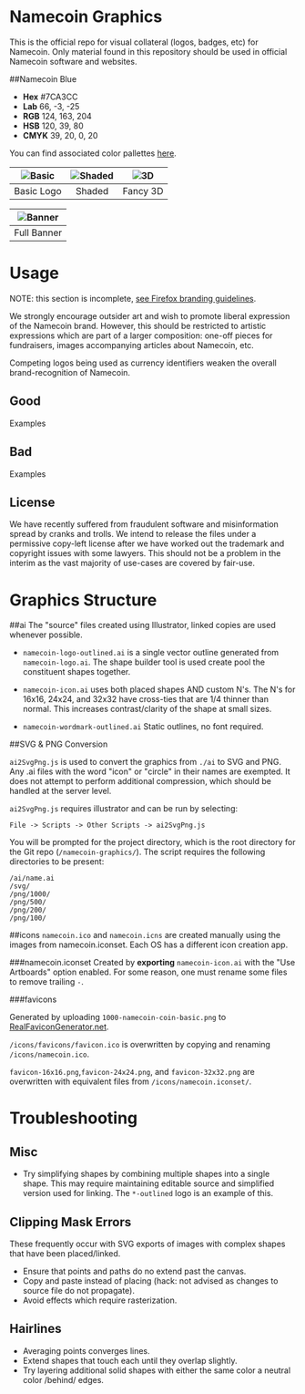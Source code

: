 Namecoin Graphics
=================
This is the official repo for visual collateral (logos, badges, etc) for Namecoin.  Only material found in this repository should be used in official Namecoin software and websites.


##Namecoin Blue
* **Hex** \#7CA3CC
* **Lab** 66, -3, -25
* **RGB** 124, 163, 204
* **HSB** 120, 39, 80 
* **CMYK** 39, 20, 0, 20 

You can find associated color pallettes [here](http://paletton.com/#uid=13A0u0kdAIF3ZYj8SRJhWytlSsx).

| ![Basic](https://raw.githubusercontent.com/indolering/namecoin-graphics/master/png/200/200-namecoin-logo-basic.png) | ![Shaded](https://raw.githubusercontent.com/indolering/namecoin-graphics/master/png/200/200-namecoin-logo-shaded.png) |      ![3D](https://raw.githubusercontent.com/indolering/namecoin-graphics/master/png/200/200-namecoin-logo-3d.png) |
| :--------: | :----: | :------: |
| Basic Logo | Shaded | Fancy 3D |

| ![Banner](https://raw.githubusercontent.com/indolering/namecoin-graphics/master/png/500/500-namecoin-logo+wordmark.png) | 
| :--------: |
| Full Banner |

Usage
=====

NOTE: this section is incomplete, [see Firefox branding guidelines](https://www.mozilla.org/en-US/styleguide/identity/firefox/branding/).

We strongly encourage outsider art and wish to promote liberal expression of the Namecoin brand.  However, this should be restricted to artistic expressions which are part of a larger composition: one-off pieces for fundraisers, images accompanying articles about Namecoin, etc.

Competing logos being used as currency identifiers weaken the overall brand-recognition of Namecoin.

## Good

Examples

## Bad

Examples

## License
We have recently suffered from fraudulent software and misinformation spread by cranks and trolls. We intend to release the files under a permissive copy-left license after we have worked out the trademark and copyright issues with some lawyers.  This should not be a problem in the interim as the vast majority of use-cases are covered by fair-use.

Graphics Structure
==================

##ai
The "source" files created using Illustrator, linked copies are used whenever possible.

* `namecoin-logo-outlined.ai` is a single vector outline generated from `namecoin-logo.ai`.  The shape builder tool is used create pool the constituent shapes together.

* `namecoin-icon.ai` uses both placed shapes AND custom N's.  The N's for 16x16, 24x24, and 32x32 have cross-ties that are 1/4 thinner than normal.  This increases contrast/clarity of the shape at small sizes. 

* `namecoin-wordmark-outlined.ai` Static outlines, no font required. 

##SVG & PNG Conversion

`ai2SvgPng.js` is used to convert the graphics from `./ai` to SVG and PNG.  Any .ai files with the word "icon" or "circle" in their names are exempted. It does not attempt to perform additional compression, which should be handled at the server level.

`ai2SvgPng.js` requires illustrator and can be run by selecting:

	File -> Scripts -> Other Scripts -> ai2SvgPng.js

You will be prompted for the project directory, which is the root directory for the Git repo (`/namecoin-graphics/`). The script requires the following directories to be present:

	/ai/name.ai
	/svg/
	/png/1000/
	/png/500/
	/png/200/
	/png/100/

##icons
`namecoin.ico` and `namecoin.icns` are created manually using the images from namecoin.iconset.  Each OS has a different icon creation app.

###namecoin.iconset
Created by **exporting** `namecoin-icon.ai` with the "Use Artboards" option enabled. For some reason, one must rename some files to remove trailing `-`.

###favicons

Generated by uploading `1000-namecoin-coin-basic.png` to [RealFaviconGenerator.net](http://realfavicongenerator.net). 

`/icons/favicons/favicon.ico` is overwritten by copying and renaming `/icons/namecoin.ico`.

`favicon-16x16.png`,`favicon-24x24.png`, and `favicon-32x32.png` are overwritten with equivalent files from `/icons/namecoin.iconset/`.


Troubleshooting
===============
## Misc
* Try simplifying shapes by combining multiple shapes into a single shape. This may require maintaining editable source and simplified version used for linking.  The `*-outlined` logo is an example of this.

## Clipping Mask Errors
These frequently occur with SVG exports of images with complex shapes that have been placed/linked.

* Ensure that points and paths do no extend past the canvas.
* Copy and paste instead of placing (hack: not advised as changes to source file do not propagate).
* Avoid effects which require rasterization.

## Hairlines
* Averaging points converges lines.
* Extend shapes that touch each until they overlap slightly.
* Try layering additional solid shapes with either the same color a neutral color /behind/ edges.


